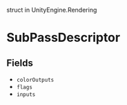 struct in UnityEngine.Rendering
# SubPassDescriptor

## Fields
- `colorOutputs`
- `flags`
- `inputs`
